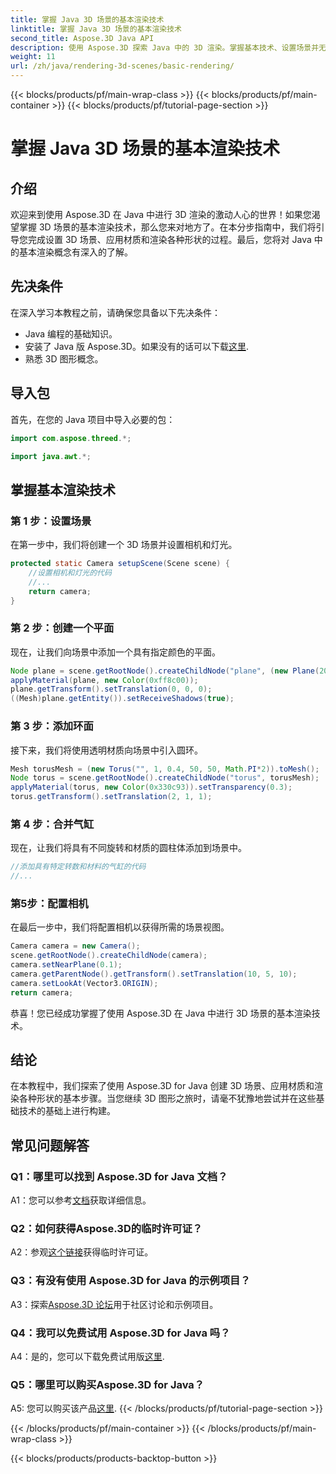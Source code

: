 ```yaml
---
title: 掌握 Java 3D 场景的基本渲染技术
linktitle: 掌握 Java 3D 场景的基本渲染技术
second_title: Aspose.3D Java API
description: 使用 Aspose.3D 探索 Java 中的 3D 渲染。掌握基本技术、设置场景并无缝渲染形状。提高您在 3D 图形方面的 Java 编程技能。
weight: 11
url: /zh/java/rendering-3d-scenes/basic-rendering/
---
```


{{< blocks/products/pf/main-wrap-class >}}
{{< blocks/products/pf/main-container >}}
{{< blocks/products/pf/tutorial-page-section >}}

# 掌握 Java 3D 场景的基本渲染技术

## 介绍

欢迎来到使用 Aspose.3D 在 Java 中进行 3D 渲染的激动人心的世界！如果您渴望掌握 3D 场景的基本渲染技术，那么您来对地方了。在本分步指南中，我们将引导您完成设置 3D 场景、应用材质和渲染各种形状的过程。最后，您将对 Java 中的基本渲染概念有深入的了解。

## 先决条件

在深入学习本教程之前，请确保您具备以下先决条件：

- Java 编程的基础知识。
- 安装了 Java 版 Aspose.3D。如果没有的话可以下载[这里](https://releases.aspose.com/3d/java/).
- 熟悉 3D 图形概念。

## 导入包

首先，在您的 Java 项目中导入必要的包：

```java
import com.aspose.threed.*;

import java.awt.*;
```

## 掌握基本渲染技术

### 第 1 步：设置场景

在第一步中，我们将创建一个 3D 场景并设置相机和灯光。

```java
protected static Camera setupScene(Scene scene) {
    //设置相机和灯光的代码
    //...
    return camera;
}
```

### 第 2 步：创建一个平面

现在，让我们向场景中添加一个具有指定颜色的平面。

```java
Node plane = scene.getRootNode().createChildNode("plane", (new Plane(20, 20)).toMesh());
applyMaterial(plane, new Color(0xff8c00));
plane.getTransform().setTranslation(0, 0, 0);
((Mesh)plane.getEntity()).setReceiveShadows(true);
```

### 第 3 步：添加环面

接下来，我们将使用透明材质向场景中引入圆环。

```java
Mesh torusMesh = (new Torus("", 1, 0.4, 50, 50, Math.PI*2)).toMesh();
Node torus = scene.getRootNode().createChildNode("torus", torusMesh);
applyMaterial(torus, new Color(0x330c93)).setTransparency(0.3);
torus.getTransform().setTranslation(2, 1, 1);
```

### 第 4 步：合并气缸

现在，让我们将具有不同旋转和材质的圆柱体添加到场景中。

```java
//添加具有特定转数和材料的气缸的代码
//...
```

### 第5步：配置相机

在最后一步中，我们将配置相机以获得所需的场景视图。

```java
Camera camera = new Camera();
scene.getRootNode().createChildNode(camera);
camera.setNearPlane(0.1);
camera.getParentNode().getTransform().setTranslation(10, 5, 10);
camera.setLookAt(Vector3.ORIGIN);
return camera;
```

恭喜！您已经成功掌握了使用 Aspose.3D 在 Java 中进行 3D 场景的基本渲染技术。

## 结论

在本教程中，我们探索了使用 Aspose.3D for Java 创建 3D 场景、应用材质和渲染各种形状的基本步骤。当您继续 3D 图形之旅时，请毫不犹豫地尝试并在这些基础技术的基础上进行构建。

## 常见问题解答

### Q1：哪里可以找到 Aspose.3D for Java 文档？

 A1：您可以参考[文档](https://reference.aspose.com/3d/java/)获取详细信息。

### Q2：如何获得Aspose.3D的临时许可证？

 A2：参观[这个链接](https://purchase.aspose.com/temporary-license/)获得临时许可证。

### Q3：有没有使用 Aspose.3D for Java 的示例项目？

 A3：探索[Aspose.3D 论坛](https://forum.aspose.com/c/3d/18)用于社区讨论和示例项目。

### Q4：我可以免费试用 Aspose.3D for Java 吗？

 A4：是的，您可以下载免费试用版[这里](https://releases.aspose.com/).

### Q5：哪里可以购买Aspose.3D for Java？

A5: 您可以购买该产品[这里](https://purchase.aspose.com/buy).
{{< /blocks/products/pf/tutorial-page-section >}}

{{< /blocks/products/pf/main-container >}}
{{< /blocks/products/pf/main-wrap-class >}}

{{< blocks/products/products-backtop-button >}}
